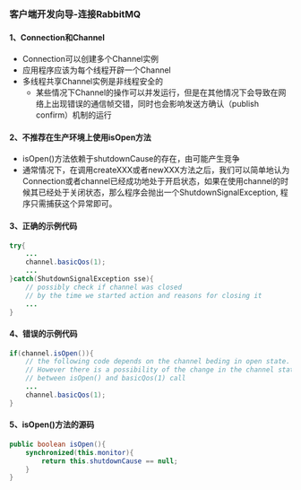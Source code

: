 ### 客户端开发向导-连接RabbitMQ

#### 1、Connection和Channel

- Connection可以创建多个Channel实例
- 应用程序应该为每个线程开辟一个Channel
- 多线程共享Channel实例是非线程安全的
  - 某些情况下Channel的操作可以并发运行，但是在其他情况下会导致在网络上出现错误的通信帧交错，同时也会影响发送方确认（publish confirm）机制的运行

#### 2、不推荐在生产环境上使用isOpen方法

- isOpen()方法依赖于shutdownCause的存在，由可能产生竞争
- 通常情况下，在调用createXXX或者newXXX方法之后，我们可以简单地认为Connection或者channel已经成功地处于开启状态，如果在使用channel的时候其已经处于关闭状态，那么程序会抛出一个ShutdownSignalException, 程序只需捕获这个异常即可。

#### 3、正确的示例代码

```java
try{
    ...
    channel.basicQos(1);
    ...
}catch(ShutdownSignalException sse){
    // possibly check if channel was closed
    // by the time we started action and reasons for closing it
    ...
}
```

#### 4、错误的示例代码

```java
if(channel.isOpen()){
    // the following code depends on the channel beding in open state.
    // However there is a possibility of the change in the channel state
    // between isOpen() and basicQos(1) call
    ...
    channel.basicQos(1);
}
```

#### 5、isOpen()方法的源码

```java
public boolean isOpen(){
    synchronized(this.monitor){
        return this.shutdownCause == null;
    }
}
```